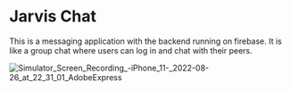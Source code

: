 # Jarvis Chat

This is a messaging application with the backend running on firebase. It is like a group chat where users can log in and chat with their peers.



![Simulator_Screen_Recording_-_iPhone_11_-_2022-08-26_at_22_31_01_AdobeExpress](https://user-images.githubusercontent.com/72352678/187011216-f164e533-d949-4d84-b33f-fdf2c7ba10e3.gif)
